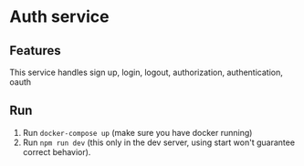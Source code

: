 # Auth service

## Features

This service handles sign up, login, logout, authorization, authentication, oauth

## Run
1. Run `docker-compose up` (make sure you have docker running)
2. Run `npm run dev` (this only in the dev server, using start won't guarantee correct behavior).


